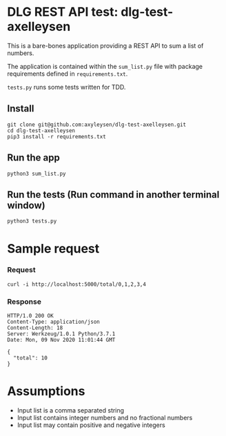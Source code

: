 # DLG REST API test: dlg-test-axelleysen

This is a bare-bones application providing a REST API to sum a list of numbers.

The application is contained within the `sum_list.py` file with package requirements defined in `requirements.txt`.


`tests.py` runs some tests written for TDD.


## Install
    git clone git@github.com:axyleysen/dlg-test-axelleysen.git
    cd dlg-test-axelleysen
    pip3 install -r requirements.txt


## Run the app
    python3 sum_list.py


## Run the tests (Run command in another terminal window)
    python3 tests.py


# Sample request

### Request

	curl -i http://localhost:5000/total/0,1,2,3,4

### Response

	HTTP/1.0 200 OK
	Content-Type: application/json
	Content-Length: 18
	Server: Werkzeug/1.0.1 Python/3.7.1
	Date: Mon, 09 Nov 2020 11:01:44 GMT

	{
	  "total": 10
	}


# Assumptions
- Input list is a comma separated string
- Input list contains integer numbers and no fractional numbers 
- Input list may contain positive and negative integers 